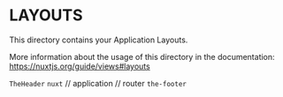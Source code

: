 # LAYOUTS

This directory contains your Application Layouts.

More information about the usage of this directory in the documentation:
https://nuxtjs.org/guide/views#layouts


 <code>TheHeader</code>
 <code>nuxt</code> // application // router
 <code>the-footer</code>
